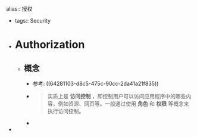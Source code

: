 alias:: 授权

- tags::  Security
- # Authorization
	- ## 概念
		- 参考: ((64281103-d8c5-475c-90cc-2da41a21f835))
		- > 实质上是 **访问控制** ，即控制用户可以访问应用程序中的哪些内容，例如资源、网页等。一般通过使用 **角色** 和 **权限** 等概念来执行访问控制。
		-
-